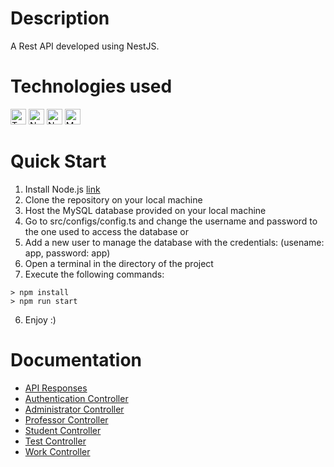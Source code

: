 # Description

A Rest API developed using NestJS.

# Technologies used
<p>
<img src="https://cdn.jsdelivr.net/gh/devicons/devicon/icons/typescript/typescript-original.svg" width=25 height=25 alt="TypeScript">
<img src="https://cdn.jsdelivr.net/gh/devicons/devicon/icons/nodejs/nodejs-original.svg" width=25 height=25 alt="Node.js">
<img src="https://cdn.jsdelivr.net/gh/devicons/devicon/icons/nestjs/nestjs-plain.svg" width=25 height=25 alt="NestJs">
<img src="https://cdn.jsdelivr.net/gh/devicons/devicon/icons/mysql/mysql-original.svg" width=25 height=25 alt="MySQL">
</p>

# Quick Start

1. Install Node.js [link](https://nodejs.org/en/)
2. Clone the repository on your local machine
3. Host the MySQL database provided on your local machine
4. Go to src/configs/config.ts and change the username and password to the one used to access the database or
5. Add a new user to manage the database with the credentials: (usename: app, password: app)
6. Open a terminal in the directory of the project
7. Execute the following commands:
```
> npm install
> npm run start
```
6. Enjoy :)

# Documentation

- [API Responses](docs/API_Responses.md)
- [Authentication Controller](docs/Authentication_Controller.md)
- [Administrator Controller](docs/Administrator_Controller.md)
- [Professor Controller](docs/Professor_Controller.md)
- [Student Controller](docs/Student_Controller.md)
- [Test Controller](docs/Test_Controller.md)
- [Work Controller](docs/Work_Controller.md)
